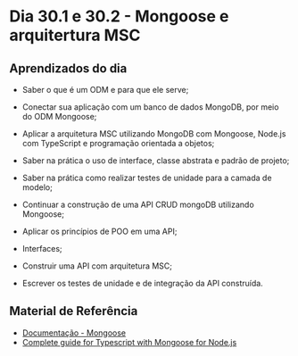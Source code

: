 # Dia 30.1 e 30.2 - Mongoose e arquitertura MSC


## Aprendizados do dia

- Saber o que é um ODM e para que ele serve;
- Conectar sua aplicação com um banco de dados MongoDB, por meio do ODM Mongoose;
- Aplicar a arquitetura MSC utilizando MongoDB com Mongoose, Node.js com TypeScript e programação orientada a objetos;
- Saber na prática o uso de interface, classe abstrata e padrão de projeto;
- Saber na prática como realizar testes de unidade para a camada de modelo;

- Continuar a construção de uma API CRUD mongoDB utilizando Mongoose;
- Aplicar os princípios de POO em uma API;
- Interfaces;
- Construir uma API com arquitetura MSC;
- Escrever os testes de unidade e de integração da API construída.

## Material de Referência

- [Documentação - Mongoose](https://mongoosejs.com/docs/typescript.html)
- [Complete guide for Typescript with Mongoose for Node.js](https://medium.com/@agentwhs/complete-guide-for-typescript-for-mongoose-for-node-js-8cc0a7e470c1)


